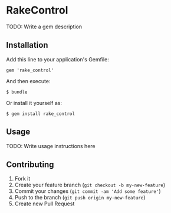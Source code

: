 # RakeControl

TODO: Write a gem description

## Installation

Add this line to your application's Gemfile:

    gem 'rake_control'

And then execute:

    $ bundle

Or install it yourself as:

    $ gem install rake_control

## Usage

TODO: Write usage instructions here

## Contributing

1. Fork it
2. Create your feature branch (`git checkout -b my-new-feature`)
3. Commit your changes (`git commit -am 'Add some feature'`)
4. Push to the branch (`git push origin my-new-feature`)
5. Create new Pull Request
